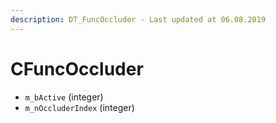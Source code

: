 ```yaml
---
description: DT_FuncOccluder - Last updated at 06.08.2019
---
```


# CFuncOccluder


* `m_bActive` (integer)
* `m_nOccluderIndex` (integer)